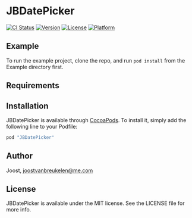 # JBDatePicker

[![CI Status](http://img.shields.io/travis/Joost/JBDatePicker.svg?style=flat)](https://travis-ci.org/Joost/JBDatePicker)
[![Version](https://img.shields.io/cocoapods/v/JBDatePicker.svg?style=flat)](http://cocoapods.org/pods/JBDatePicker)
[![License](https://img.shields.io/cocoapods/l/JBDatePicker.svg?style=flat)](http://cocoapods.org/pods/JBDatePicker)
[![Platform](https://img.shields.io/cocoapods/p/JBDatePicker.svg?style=flat)](http://cocoapods.org/pods/JBDatePicker)

## Example

To run the example project, clone the repo, and run `pod install` from the Example directory first.

## Requirements

## Installation

JBDatePicker is available through [CocoaPods](http://cocoapods.org). To install
it, simply add the following line to your Podfile:

```ruby
pod "JBDatePicker"
```

## Author

Joost, joostvanbreukelen@me.com

## License

JBDatePicker is available under the MIT license. See the LICENSE file for more info.
